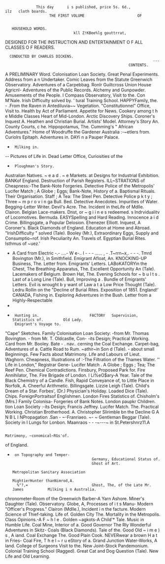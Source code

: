                   This day      i s published, price 5s. 6d.,                 ilz   cloth boards.
                        THE FIRST VOLUME                        OF


       HOUSEHOLD WORDS.
                                   kll Z!KBee%lg gouttrrat,
DESIGNED FOR THE INSTRUCTION AND ENTERTAINMENT O F ALL CLASSES
                          O F READERS.

      CONDUCTED BY CHARLES DICKENS.
                                                                       ---
                                                            CONTENTS.
A PRELIMINARY   Word.                       Colonisation Loan Society.                  Great Penal Experiments.
Address from a n Undertaker.                Comic Leaves from the Statute               Greenwich Observatory.
Adventures of a Carpebbag.                    Ronlr                                     Guiltcross Union House Agricnl-
Adventures of the Public Records.
Alchemy and Gunpowder.
Amusements of the People.
                                        I   Compass Observatory, Visit to the.
                                            Con M'Nale. Irish Difficulty solved
                                              by.       '
                                                                                          tural Training School.
                                                                                        HAPPYFamily,
                                                                                           the.
                                                                                                      - .From the Raven in
Antediluvia~~ Vegetation.                   "Constitutionnel" Office, Visit to.         Health by Act of Parliament.
Appetite for News.                          Cookery among t h e Middle Classes          Heart of Mid-London.
Arctic Discovery Ships.                     Coroner's Inquest A.                        Heathen and Christian Burial.
Artists' Model.
Attorney's Story An.
                                            County Courts,     c he.                    Hippopotamus, The.
                                            Cumming's " African Adventures."            Home of Woodruffe the Gardener
Australia :-~etlers from.                   Curiolrs Epitaph.
          Adventures in.                    DAYi n a Pauper Palace.
   -      Milking in.
   -- Pictures of Life in.
                                            Dead Letter Office, Curiosities of
                                              the
   -      Ploughman's Story.
Australian Natives.
                                            ~ e a d . ~ e Markets.
                                                          at
                                            Designs for Industrial Exhibition.
BANKof England.                             Destruction of Parish Registers.            ILL~STRATIONS        of Cheapness:-The
Bank-Note Forgeries.                        Detective Police of the Metropolis'           Lucifer Match ; A Globe ; Eggs;
Bank-Note, History of a.
Baptismal Rituals.
                                              Their Organisation. Staff ;     A           Tea: The Steel Pen.
                                              Detective Police p k t y ; Three          ~ m p r o v i n ga Bull.
Bed.                                          Detective Anecdotes.                      Impurities of Water.
Begging-Letter Writer.                      Devil's Acre. The.                          Incident in theLife of Mdlle. Clairon.
Belgian Lace-makers.                        Dnst, or ~ g i i n e s redeemed.
                                                                   s                    Indrvidualitv of Locomotives.
Bermuda.                                    EASYSpelling and Hard Reading.              Innocence a i d Crime.
Billingsgate, a Popular Delosion.           Ehenezer Elliott.                           Inquest, A Coroner's.
Black Diamonds of England.                  Education at Home and Abroad.               "IrishDifficulty " solved (Tale).
Booley (Mr.), Extraordinary                 Eggs, Supply and Consumptio~rof.            Irish Peculiarity An.
  Travels of.                               Egyptian Burial Rites.                      Isthmus of ~uez.'
  - A Card from                             Electric
                                            -.- ....- W e-..
                                                          l                             -        -
                                                                                         - ...... , -
                                                                                        .T~rrn~x,.   - - -.
                                                                                                    Tmrd
Bovington (Mr.), in Smithfield.             Emigrant Afloat, An.                        KNOCKING-UP   Business, The.
              Letter from.                  Emigrants' Letters.                         LABoKATORYin the Chest, The
Breathing Apparatus, The.                   Excellent Opportunity An (Tale).            Lacemakers of Belgium.
Brown Hat, The.                             Evening Schools for ~ b u l t s .           Last of a Long Line (Tale).
Bull, Improving a .
Bundle of Emigrants' Letters.
                                            Evil       is
                                                        wrought b y want of             Law a t a Low Price
                                              Thought (Tale).                           Ledru Rollin on the "Decline of
Burial Rites.                               Exposition of 1851.                           England!'
CANADA,   Fishing in.                       Exploring Adventures in the Bush.           Letter from a Highly-Respectable
   -
   -      Hunting in.                       FACTORY   Supervision, Statistics of.         Old Lady.
          Emigrant's Voyage to.
"Cape" Sketches.
                                            Family Colonisation Loan Society:                -from Mr. Thomas Bovington.
                                                                                          - from Mr. T. Oldcastle, Con-
                                              -its Design; Practical Working.
 Card from Mr. Booley.                      Bate
                                            - . nav..                                            cerning the Coal Exchange.
Carpet-bag, Adventures of a.
Cattle Road to Rum.
                                            ~athir~in    Son
                                                           d (Tale).                         - about small Beginnings.
                                            Few Facts about Matrimony.                  Life and Labours of Lieut. Waghorn.
Cheapness, Illustrations of :-The           Filtration of the Thames Water.             ''
                                                                                         Life in London," Registrar Gene-
   Lucifer Match . A Globe ; Eggs ;
   Tea; The Reef Pen.
Chemical Contradictions.
                                            Finsbury, Proposed Park for.
                                            Fire Annihilator, The.
                                            Fire Brigade of London.
                                                                                    I   Li%eO$ary-A
                                                                                          Year.
                                                                                                          Tale of the Black
 Chemistry of a Candle.                     Fish, Rapid Conveyance of, to               Little Place in Norfolk, A.
 Cheerful Arithmetic.                         Billingsgate.                             Lizzie Leigh (Tale).
Child's Dream of a Star.                    Forbes', (Dr.) Physician's Holiday.         Loaded Dice (Tale).
 Chips.                                     ForeignPortraitsof Englishmen.              London Fires Statistics of.
Chisholm's (Mrs.) Family Colonisa-          Forgeries of Bank Notes.                    London paupkr Children.
   tion Loan Society :-its Design;          Francis Jeffrey.                            Lucifer Match. The.
   Practical Working.
Christian Brotherhood. A.
Christopher Slirimble bn the Decline
                                            G A N B L I NPropagation
                                               .San
                                                 - ~-Franriaeo.
                                                  ~-
                                                          ~
                                            Gentleman Beggar (Tale).
                                                                      Society in
                                                                                    I   Lungs for Lonbon.
                                                                                        Maanraos
                                                                                        - - -~---~ in St.Petershnrz11.A

                                                                                        Matrimony, ~conomical~RGs'of.
  of England.
  -      on Topography and Temper-
                                            Germany, Educational Status of.
                                            Ghost of Art.
                                                                                        Metropolitan Sanitary Association
                                                                                        MightierHunter thanNimrod,A.
          %"?,=                             Ghost, The, of the Late Mr. James           Milking i n Australia.
chronometer-Room of the Greenwich            Barber-A Yarn Ashore.                      Miner's Daughter (Tale).
  Observatory.                              Globe, A, Processes of i t s Manu-          Modern "Officer's Progress."
Clairon (Mdlle.), Incident i n the           facture.                                   Modern Science of Thief-taking.
  Life of.                                  Golden City The.                            Mortality in the Metropolis.
Class Opinions.-A F ~ h l e .               Golden ~agkots-A Child'* Tale.              Music in Humble Life.
Coal Mine, Interior of a.                   Good Governor The                           Rly Wonderful Adventures in Skitz-
Coals (Black Diamonds).                                            Tale of the.
                                            Good Old ~ i m e ) s , A                      iand.
Coal Exchange The.                          Good Plain Cook.                            NEVERwear a brown H a t in Fries-
Coal Fire, T h e l ~ r u eStory of a.       Grand Junction Water-Works, A                 land.
College of Surgeons                           Visit to the.                             New Joint-Stock Pandemonium.
Colonial Training School (Ragged).          Great Cat and Dog Question (Tale).          New Life and Old Learning.
